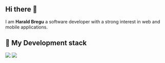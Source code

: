 ## Hi there 👋

I am **Harald Bregu** a software developer with a strong interest in web and mobile applications.

## 🧰 My Development stack


<p align="left">
    <img src="https://img.shields.io/badge/Angular-DD0031?style=for-the-badge&logo=angular&logoColor=ffffff" />
    <img src="https://img.shields.io/badge/React-20232A?style=for-the-badge&logo=react&logoColor=white" />
</p>


<!--
Here are some ideas to get you started:

- 🔭 I’m currently working on ...
- 🌱 I’m currently learning ...
- 👯 I’m looking to collaborate on ...
- 🤔 I’m looking for help with ...
- 💬 Ask me about ...
- 📫 How to reach me: ...
- 😄 Pronouns: ...
- ⚡ Fun fact: ...
-->
